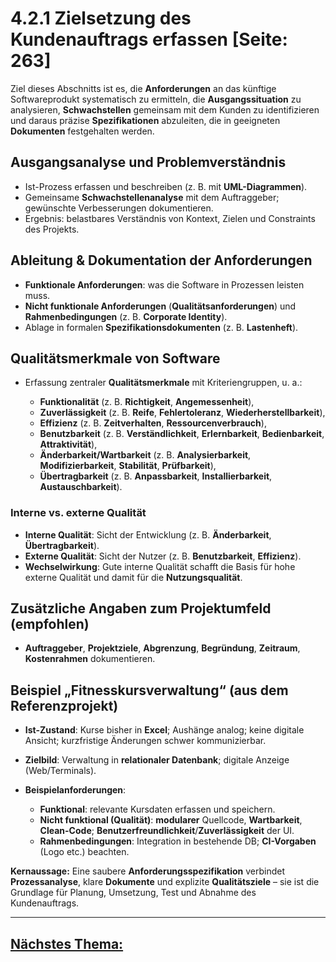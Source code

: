 # 4.2.1 Zielsetzung des Kundenauftrags erfassen [Seite: 263]

Ziel dieses Abschnitts ist es, die **Anforderungen** an das künftige Softwareprodukt systematisch zu ermitteln, die **Ausgangssituation** zu analysieren, **Schwachstellen** gemeinsam mit dem Kunden zu identifizieren und daraus präzise **Spezifikationen** abzuleiten, die in geeigneten **Dokumenten** festgehalten werden. 

## Ausgangsanalyse und Problemverständnis

* Ist-Prozess erfassen und beschreiben (z. B. mit **UML-Diagrammen**).
* Gemeinsame **Schwachstellenanalyse** mit dem Auftraggeber; gewünschte Verbesserungen dokumentieren.
* Ergebnis: belastbares Verständnis von Kontext, Zielen und Constraints des Projekts. 

## Ableitung & Dokumentation der Anforderungen

* **Funktionale Anforderungen**: was die Software in Prozessen leisten muss.
* **Nicht funktionale Anforderungen** (**Qualitätsanforderungen**) und **Rahmenbedingungen** (z. B. **Corporate Identity**).
* Ablage in formalen **Spezifikationsdokumenten** (z. B. **Lastenheft**). 

## Qualitätsmerkmale von Software

* Erfassung zentraler **Qualitätsmerkmale** mit Kriteriengruppen, u. a.:

  * **Funktionalität** (z. B. **Richtigkeit**, **Angemessenheit**),
  * **Zuverlässigkeit** (z. B. **Reife**, **Fehlertoleranz**, **Wiederherstellbarkeit**),
  * **Effizienz** (z. B. **Zeitverhalten**, **Ressourcenverbrauch**),
  * **Benutzbarkeit** (z. B. **Verständlichkeit**, **Erlernbarkeit**, **Bedienbarkeit**, **Attraktivität**),
  * **Änderbarkeit/Wartbarkeit** (z. B. **Analysierbarkeit**, **Modifizierbarkeit**, **Stabilität**, **Prüfbarkeit**),
  * **Übertragbarkeit** (z. B. **Anpassbarkeit**, **Installierbarkeit**, **Austauschbarkeit**).

### Interne vs. externe Qualität

* **Interne Qualität**: Sicht der Entwicklung (z. B. **Änderbarkeit**, **Übertragbarkeit**).
* **Externe Qualität**: Sicht der Nutzer (z. B. **Benutzbarkeit**, **Effizienz**).
* **Wechselwirkung**: Gute interne Qualität schafft die Basis für hohe externe Qualität und damit für die **Nutzungsqualität**. 

## Zusätzliche Angaben zum Projektumfeld (empfohlen)

* **Auftraggeber**, **Projektziele**, **Abgrenzung**, **Begründung**, **Zeitraum**, **Kostenrahmen** dokumentieren. 

## Beispiel „Fitnesskursverwaltung“ (aus dem Referenzprojekt)

* **Ist-Zustand**: Kurse bisher in **Excel**; Aushänge analog; keine digitale Ansicht; kurzfristige Änderungen schwer kommunizierbar.
* **Zielbild**: Verwaltung in **relationaler Datenbank**; digitale Anzeige (Web/Terminals).
* **Beispielanforderungen**:

  * **Funktional**: relevante Kursdaten erfassen und speichern.
  * **Nicht funktional (Qualität)**: **modularer** Quellcode, **Wartbarkeit**, **Clean-Code**; **Benutzerfreundlichkeit**/**Zuverlässigkeit** der UI.
  * **Rahmenbedingungen**: Integration in bestehende DB; **CI-Vorgaben** (Logo etc.) beachten.

**Kernaussage:** Eine saubere **Anforderungsspezifikation** verbindet **Prozessanalyse**, klare **Dokumente** und explizite **Qualitätsziele** – sie ist die Grundlage für Planung, Umsetzung, Test und Abnahme des Kundenauftrags. 

---

## [Nächstes Thema:](./4.2.2_Das_Projekt_planen_und_die_Wirtschaftlichkeit_beurteilen.md)